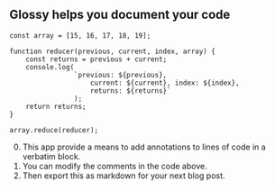 ## Glossy helps you document your code

```
const array = [15, 16, 17, 18, 19];

function reducer(previous, current, index, array) {
	const returns = previous + current;
	console.log(
				`previous: ${previous},
					current: ${current}, index: ${index},
					returns: ${returns}`
				);
	return returns;
}

array.reduce(reducer);
```

0. This app provide a means to add annotations to lines of code in a verbatim block.
1. You can modify the comments in the code above.
2. Then export this as markdown for your next blog post.
